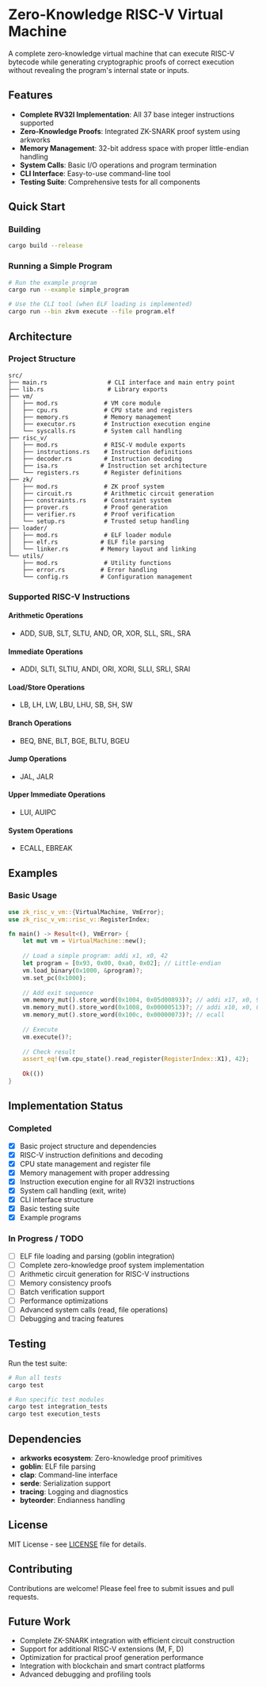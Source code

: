 # Zero-Knowledge RISC-V Virtual Machine

A complete zero-knowledge virtual machine that can execute RISC-V bytecode while generating cryptographic proofs of correct execution without revealing the program's internal state or inputs.

## Features

- **Complete RV32I Implementation**: All 37 base integer instructions supported
- **Zero-Knowledge Proofs**: Integrated ZK-SNARK proof system using arkworks
- **Memory Management**: 32-bit address space with proper little-endian handling
- **System Calls**: Basic I/O operations and program termination
- **CLI Interface**: Easy-to-use command-line tool
- **Testing Suite**: Comprehensive tests for all components

## Quick Start

### Building

```bash
cargo build --release
```

### Running a Simple Program

```bash
# Run the example program
cargo run --example simple_program

# Use the CLI tool (when ELF loading is implemented)
cargo run --bin zkvm execute --file program.elf
```

## Architecture

### Project Structure

```
src/
├── main.rs                 # CLI interface and main entry point
├── lib.rs                  # Library exports
├── vm/
│   ├── mod.rs             # VM core module
│   ├── cpu.rs             # CPU state and registers
│   ├── memory.rs          # Memory management
│   ├── executor.rs        # Instruction execution engine
│   └── syscalls.rs        # System call handling
├── risc_v/
│   ├── mod.rs             # RISC-V module exports
│   ├── instructions.rs    # Instruction definitions
│   ├── decoder.rs         # Instruction decoding
│   ├── isa.rs            # Instruction set architecture
│   └── registers.rs       # Register definitions
├── zk/
│   ├── mod.rs             # ZK proof system
│   ├── circuit.rs         # Arithmetic circuit generation
│   ├── constraints.rs     # Constraint system
│   ├── prover.rs          # Proof generation
│   ├── verifier.rs        # Proof verification
│   └── setup.rs           # Trusted setup handling
├── loader/
│   ├── mod.rs             # ELF loader module
│   ├── elf.rs            # ELF file parsing
│   └── linker.rs         # Memory layout and linking
└── utils/
    ├── mod.rs             # Utility functions
    ├── error.rs          # Error handling
    └── config.rs         # Configuration management
```

### Supported RISC-V Instructions

#### Arithmetic Operations
- ADD, SUB, SLT, SLTU, AND, OR, XOR, SLL, SRL, SRA

#### Immediate Operations  
- ADDI, SLTI, SLTIU, ANDI, ORI, XORI, SLLI, SRLI, SRAI

#### Load/Store Operations
- LB, LH, LW, LBU, LHU, SB, SH, SW

#### Branch Operations
- BEQ, BNE, BLT, BGE, BLTU, BGEU

#### Jump Operations
- JAL, JALR

#### Upper Immediate Operations
- LUI, AUIPC

#### System Operations
- ECALL, EBREAK

## Examples

### Basic Usage

```rust
use zk_risc_v_vm::{VirtualMachine, VmError};
use zk_risc_v_vm::risc_v::RegisterIndex;

fn main() -> Result<(), VmError> {
    let mut vm = VirtualMachine::new();
    
    // Load a simple program: addi x1, x0, 42
    let program = [0x93, 0x00, 0xa0, 0x02]; // Little-endian
    vm.load_binary(0x1000, &program)?;
    vm.set_pc(0x1000);
    
    // Add exit sequence
    vm.memory_mut().store_word(0x1004, 0x05d00893)?; // addi x17, x0, 93
    vm.memory_mut().store_word(0x1008, 0x00000513)?; // addi x10, x0, 0
    vm.memory_mut().store_word(0x100c, 0x00000073)?; // ecall
    
    // Execute
    vm.execute()?;
    
    // Check result
    assert_eq!(vm.cpu_state().read_register(RegisterIndex::X1), 42);
    
    Ok(())
}
```

## Implementation Status

### Completed
- [x] Basic project structure and dependencies
- [x] RISC-V instruction definitions and decoding
- [x] CPU state management and register file
- [x] Memory management with proper addressing
- [x] Instruction execution engine for all RV32I instructions
- [x] System call handling (exit, write)
- [x] CLI interface structure
- [x] Basic testing suite
- [x] Example programs

### In Progress / TODO
- [ ] ELF file loading and parsing (goblin integration)
- [ ] Complete zero-knowledge proof system implementation
- [ ] Arithmetic circuit generation for RISC-V instructions
- [ ] Memory consistency proofs
- [ ] Batch verification support
- [ ] Performance optimizations
- [ ] Advanced system calls (read, file operations)
- [ ] Debugging and tracing features

## Testing

Run the test suite:

```bash
# Run all tests
cargo test

# Run specific test modules
cargo test integration_tests
cargo test execution_tests
```

## Dependencies

- **arkworks ecosystem**: Zero-knowledge proof primitives
- **goblin**: ELF file parsing
- **clap**: Command-line interface
- **serde**: Serialization support
- **tracing**: Logging and diagnostics
- **byteorder**: Endianness handling

## License

MIT License - see [LICENSE](LICENSE) file for details.

## Contributing

Contributions are welcome! Please feel free to submit issues and pull requests.

## Future Work

- Complete ZK-SNARK integration with efficient circuit construction
- Support for additional RISC-V extensions (M, F, D)
- Optimization for practical proof generation performance
- Integration with blockchain and smart contract platforms
- Advanced debugging and profiling tools